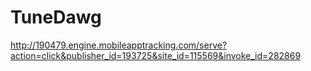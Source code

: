 # TuneDawg

http://190479.engine.mobileapptracking.com/serve?action=click&publisher_id=193725&site_id=115569&invoke_id=282869
